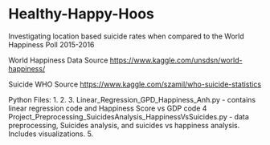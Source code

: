 # Healthy-Happy-Hoos

Investigating location based suicide rates when compared to the World Happiness Poll 2015-2016

World Happiness Data Source
https://www.kaggle.com/unsdsn/world-happiness/

Suicide WHO Source
https://www.kaggle.com/szamil/who-suicide-statistics

Python Files:
1.
2.
3. Linear_Regression_GPD_Happiness_Anh.py - contains linear regression code and Happiness Score vs GDP code
4  Project_Preprocessing_SuicidesAnalysis_HappinessVsSuicides.py - data preprocessing, Suicides analysis, and suicides vs happiness analysis. Includes visualizations.
5.
